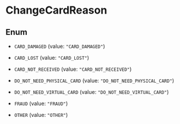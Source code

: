

# ChangeCardReason

## Enum


* `CARD_DAMAGED` (value: `"CARD_DAMAGED"`)

* `CARD_LOST` (value: `"CARD_LOST"`)

* `CARD_NOT_RECEIVED` (value: `"CARD_NOT_RECEIVED"`)

* `DO_NOT_NEED_PHYSICAL_CARD` (value: `"DO_NOT_NEED_PHYSICAL_CARD"`)

* `DO_NOT_NEED_VIRTUAL_CARD` (value: `"DO_NOT_NEED_VIRTUAL_CARD"`)

* `FRAUD` (value: `"FRAUD"`)

* `OTHER` (value: `"OTHER"`)



